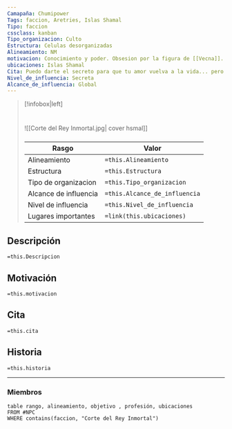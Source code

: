 ```yaml
---
Camapaña: Chumipower
Tags: faccion, Aretries, Islas Shamal
Tipo: faccion
cssclass: kanban
Tipo_organizacion: Culto
Estructura: Celulas desorganizadas
Alineamiento: NM
motivacion: Conocimiento y poder. Obsesion por la figura de [[Vecna]].
ubicaciones: Islas Shamal
Cita: Puedo darte el secreto para que tu amor vuelva a la vida... pero entonces me lo debes. Eres mía.
Nivel_de_influencia: Secreta
Alcance_de_influencia: Global
---
```


> [!infobox|left]
>  #
> ![[Corte del Rey Inmortal.jpg| cover hsmal]]
> ###
> |Rasgo | Valor |
> | --- | --- |
> | Alineamiento | `=this.Alineamiento`|
> | Estructura | `=this.Estructura` |
> | Tipo de organizacion | `=this.Tipo_organizacion` |
>  | Alcance de influencia| `=this.Alcance_de_influencia` |
>  | Nivel de influencia| `=this.Nivel_de_influencia` |
>  | Lugares  importantes| `=link(this.ubicaciones)` |


## Descripción
`=this.Descripcion`
## Motivación
`=this.motivacion`
## Cita
`=this.cita`
## Historia
`=this.historia`

___

### Miembros

```dataview
table rango, alineamiento, objetivo , profesión, ubicaciones
FROM #NPC
WHERE contains(faccion, "Corte del Rey Inmortal")
```